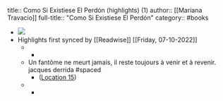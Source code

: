 title:: Como Si Existiese El Perdón (highlights) (1)
author:: [[Mariana Travacio]]
full-title:: "Como Si Existiese El Perdón"
category:: #books

- ![](https://m.media-amazon.com/images/I/81i0TLh87mL._SY160.jpg)
- Highlights first synced by [[Readwise]] [[Friday, 07-10-2022]]
	- -
	- Un fantôme ne meurt jamais, il reste toujours à venir et à revenir. jacques derrida #spaced
		- ([Location 15](https://readwise.io/to_kindle?action=open&asin=B0845ZCR91&location=15))
	- -